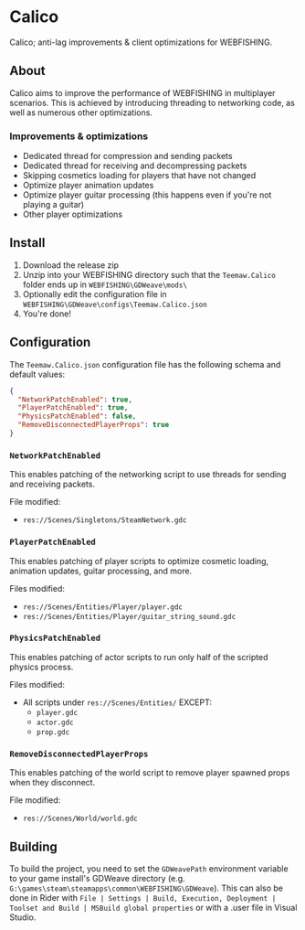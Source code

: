 # Calico

Calico; anti-lag improvements & client optimizations for WEBFISHING.

## About

Calico aims to improve the performance of WEBFISHING in multiplayer scenarios. This is achieved by introducing threading
to networking code, as well as numerous other optimizations.

### Improvements & optimizations
* Dedicated thread for compression and sending packets
* Dedicated thread for receiving and decompressing packets
* Skipping cosmetics loading for players that have not changed
* Optimize player animation updates
* Optimize player guitar processing (this happens even if you're not playing a guitar)
* Other player optimizations

## Install

1. Download the release zip
2. Unzip into your WEBFISHING directory such that the `Teemaw.Calico` folder ends up in `WEBFISHING\GDWeave\mods\`
3. Optionally edit the configuration file in `WEBFISHING\GDWeave\configs\Teemaw.Calico.json`
4. You're done!

## Configuration
The `Teemaw.Calico.json` configuration file has the following schema and default values:
```json
{
  "NetworkPatchEnabled": true,
  "PlayerPatchEnabled": true,
  "PhysicsPatchEnabled": false,
  "RemoveDisconnectedPlayerProps": true
}
```

### `NetworkPatchEnabled`

This enables patching of the networking script to use threads for sending and receiving packets.

File modified:
* `res://Scenes/Singletons/SteamNetwork.gdc`

### `PlayerPatchEnabled`

This enables patching of player scripts to optimize cosmetic loading, animation updates, guitar processing, and more.

Files modified:
* `res://Scenes/Entities/Player/player.gdc`
* `res://Scenes/Entities/Player/guitar_string_sound.gdc`

### `PhysicsPatchEnabled`

This enables patching of actor scripts to run only half of the scripted physics process.

Files modified:
* All scripts under `res://Scenes/Entities/` EXCEPT:
  * `player.gdc`
  * `actor.gdc`
  * `prop.gdc`

### `RemoveDisconnectedPlayerProps`

This enables patching of the world script to remove player spawned props when they disconnect.

File modified:
* `res://Scenes/World/world.gdc`

## Building

To build the project, you need to set the `GDWeavePath` environment variable to your game install's GDWeave directory (e.g. `G:\games\steam\steamapps\common\WEBFISHING\GDWeave`). This can also be done in Rider with `File | Settings | Build, Execution, Deployment | Toolset and Build | MSBuild global properties` or with a .user file in Visual Studio.
